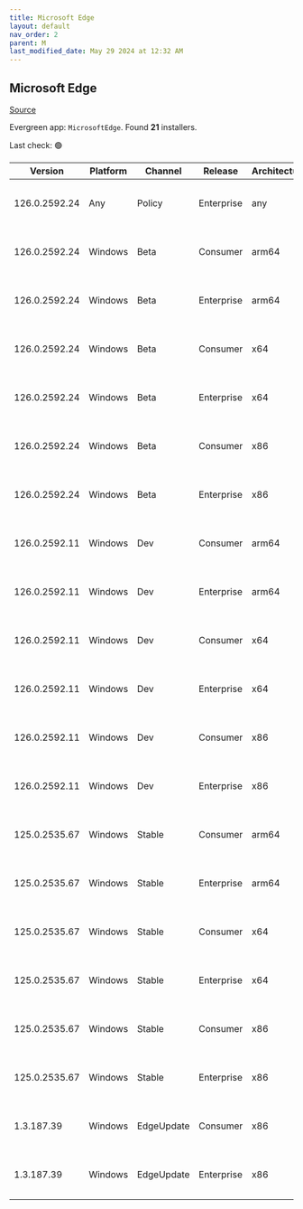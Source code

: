 ```yaml
---
title: Microsoft Edge
layout: default
nav_order: 2
parent: M
last_modified_date: May 29 2024 at 12:32 AM
---
```


## Microsoft Edge

[Source](https://www.microsoft.com/edge)

Evergreen app: `MicrosoftEdge`. Found **21** installers.

Last check: 🟢

| Version       | Platform | Channel    | Release    | Architecture | Hash                                                             | URI                                                                                                                                                                                                                                                                                                                      |
| ------------- | -------- | ---------- | ---------- | ------------ | ---------------------------------------------------------------- | ------------------------------------------------------------------------------------------------------------------------------------------------------------------------------------------------------------------------------------------------------------------------------------------------------------------------ |
| 126.0.2592.24 | Any      | Policy     | Enterprise | any          | 0A44D16B56CB4D90B1587B6257B10236D38719C8750C7AAC770C5A341CB7133C | [https://msedge.sf.dl.delivery.mp.microsoft.com/filestreamingservice/files/c68bc1d6-15d5-497b-a240-c626feb90987/MicrosoftEdgePolicyTemplates.cab](https://msedge.sf.dl.delivery.mp.microsoft.com/filestreamingservice/files/c68bc1d6-15d5-497b-a240-c626feb90987/MicrosoftEdgePolicyTemplates.cab)                       |
| 126.0.2592.24 | Windows  | Beta       | Consumer   | arm64        | 93A5CBC1EEBFFAB29FF42C436809DB16C57FB605ADDB367171A7BBE51D0C0476 | [https://msedge.sf.dl.delivery.mp.microsoft.com/filestreamingservice/files/2146abcd-1e24-476c-8e7b-2c3c27500650/MicrosoftEdgeBetaEnterpriseARM64.msi](https://msedge.sf.dl.delivery.mp.microsoft.com/filestreamingservice/files/2146abcd-1e24-476c-8e7b-2c3c27500650/MicrosoftEdgeBetaEnterpriseARM64.msi)               |
| 126.0.2592.24 | Windows  | Beta       | Enterprise | arm64        | 93A5CBC1EEBFFAB29FF42C436809DB16C57FB605ADDB367171A7BBE51D0C0476 | [https://msedge.sf.dl.delivery.mp.microsoft.com/filestreamingservice/files/2146abcd-1e24-476c-8e7b-2c3c27500650/MicrosoftEdgeBetaEnterpriseARM64.msi](https://msedge.sf.dl.delivery.mp.microsoft.com/filestreamingservice/files/2146abcd-1e24-476c-8e7b-2c3c27500650/MicrosoftEdgeBetaEnterpriseARM64.msi)               |
| 126.0.2592.24 | Windows  | Beta       | Consumer   | x64          | 761FC0C1516ED8B38B9F5604E655D2995F1C1BE249871710C8D9044C1A18243C | [https://msedge.sf.dl.delivery.mp.microsoft.com/filestreamingservice/files/44b426a5-f94f-4f78-a151-07796854ee9f/MicrosoftEdgeBetaEnterpriseX64.msi](https://msedge.sf.dl.delivery.mp.microsoft.com/filestreamingservice/files/44b426a5-f94f-4f78-a151-07796854ee9f/MicrosoftEdgeBetaEnterpriseX64.msi)                   |
| 126.0.2592.24 | Windows  | Beta       | Enterprise | x64          | 761FC0C1516ED8B38B9F5604E655D2995F1C1BE249871710C8D9044C1A18243C | [https://msedge.sf.dl.delivery.mp.microsoft.com/filestreamingservice/files/44b426a5-f94f-4f78-a151-07796854ee9f/MicrosoftEdgeBetaEnterpriseX64.msi](https://msedge.sf.dl.delivery.mp.microsoft.com/filestreamingservice/files/44b426a5-f94f-4f78-a151-07796854ee9f/MicrosoftEdgeBetaEnterpriseX64.msi)                   |
| 126.0.2592.24 | Windows  | Beta       | Consumer   | x86          | 788942927E1D1CBE3F768FB0674A34704D1C65217BD7EF1B018CD593FEDFB022 | [https://msedge.sf.dl.delivery.mp.microsoft.com/filestreamingservice/files/0232af02-e4ff-44d6-ae5f-4e2c02abeefa/MicrosoftEdgeBetaEnterpriseX86.msi](https://msedge.sf.dl.delivery.mp.microsoft.com/filestreamingservice/files/0232af02-e4ff-44d6-ae5f-4e2c02abeefa/MicrosoftEdgeBetaEnterpriseX86.msi)                   |
| 126.0.2592.24 | Windows  | Beta       | Enterprise | x86          | 788942927E1D1CBE3F768FB0674A34704D1C65217BD7EF1B018CD593FEDFB022 | [https://msedge.sf.dl.delivery.mp.microsoft.com/filestreamingservice/files/0232af02-e4ff-44d6-ae5f-4e2c02abeefa/MicrosoftEdgeBetaEnterpriseX86.msi](https://msedge.sf.dl.delivery.mp.microsoft.com/filestreamingservice/files/0232af02-e4ff-44d6-ae5f-4e2c02abeefa/MicrosoftEdgeBetaEnterpriseX86.msi)                   |
| 126.0.2592.11 | Windows  | Dev        | Consumer   | arm64        | D78585CF9C06B8D7DA78F14E63436CFCCD2BEA8A1D80D963F8862645396F9114 | [https://msedge.sf.dl.delivery.mp.microsoft.com/filestreamingservice/files/debcb3eb-2a67-4fa8-acf8-6c12f696c498/MicrosoftEdgeDevEnterpriseARM64.msi](https://msedge.sf.dl.delivery.mp.microsoft.com/filestreamingservice/files/debcb3eb-2a67-4fa8-acf8-6c12f696c498/MicrosoftEdgeDevEnterpriseARM64.msi)                 |
| 126.0.2592.11 | Windows  | Dev        | Enterprise | arm64        | D78585CF9C06B8D7DA78F14E63436CFCCD2BEA8A1D80D963F8862645396F9114 | [https://msedge.sf.dl.delivery.mp.microsoft.com/filestreamingservice/files/debcb3eb-2a67-4fa8-acf8-6c12f696c498/MicrosoftEdgeDevEnterpriseARM64.msi](https://msedge.sf.dl.delivery.mp.microsoft.com/filestreamingservice/files/debcb3eb-2a67-4fa8-acf8-6c12f696c498/MicrosoftEdgeDevEnterpriseARM64.msi)                 |
| 126.0.2592.11 | Windows  | Dev        | Consumer   | x64          | CA6682DF72F1D61D8778DFC98EE9D2B27FC9A757DD86DA67328F872434A4C009 | [https://msedge.sf.dl.delivery.mp.microsoft.com/filestreamingservice/files/71d6978f-4266-496e-9a22-d186af95ae1c/MicrosoftEdgeDevEnterpriseX64.msi](https://msedge.sf.dl.delivery.mp.microsoft.com/filestreamingservice/files/71d6978f-4266-496e-9a22-d186af95ae1c/MicrosoftEdgeDevEnterpriseX64.msi)                     |
| 126.0.2592.11 | Windows  | Dev        | Enterprise | x64          | CA6682DF72F1D61D8778DFC98EE9D2B27FC9A757DD86DA67328F872434A4C009 | [https://msedge.sf.dl.delivery.mp.microsoft.com/filestreamingservice/files/71d6978f-4266-496e-9a22-d186af95ae1c/MicrosoftEdgeDevEnterpriseX64.msi](https://msedge.sf.dl.delivery.mp.microsoft.com/filestreamingservice/files/71d6978f-4266-496e-9a22-d186af95ae1c/MicrosoftEdgeDevEnterpriseX64.msi)                     |
| 126.0.2592.11 | Windows  | Dev        | Consumer   | x86          | 9A2C987E11D0C7DEE75FE65ACE6477C2B47A54A76948DF0971E1C156A0954725 | [https://msedge.sf.dl.delivery.mp.microsoft.com/filestreamingservice/files/4506f775-7eff-447e-b2c7-03ca56d7cc85/MicrosoftEdgeDevEnterpriseX86.msi](https://msedge.sf.dl.delivery.mp.microsoft.com/filestreamingservice/files/4506f775-7eff-447e-b2c7-03ca56d7cc85/MicrosoftEdgeDevEnterpriseX86.msi)                     |
| 126.0.2592.11 | Windows  | Dev        | Enterprise | x86          | 9A2C987E11D0C7DEE75FE65ACE6477C2B47A54A76948DF0971E1C156A0954725 | [https://msedge.sf.dl.delivery.mp.microsoft.com/filestreamingservice/files/4506f775-7eff-447e-b2c7-03ca56d7cc85/MicrosoftEdgeDevEnterpriseX86.msi](https://msedge.sf.dl.delivery.mp.microsoft.com/filestreamingservice/files/4506f775-7eff-447e-b2c7-03ca56d7cc85/MicrosoftEdgeDevEnterpriseX86.msi)                     |
| 125.0.2535.67 | Windows  | Stable     | Consumer   | arm64        | A569A481F887A81997D2BE508C17FCC5C147E17C62A623975BFC2693E9633962 | [https://msedge.sf.dl.delivery.mp.microsoft.com/filestreamingservice/files/8c86a193-f698-47de-9fa3-36132bc99226/MicrosoftEdgeEnterpriseARM64.msi](https://msedge.sf.dl.delivery.mp.microsoft.com/filestreamingservice/files/8c86a193-f698-47de-9fa3-36132bc99226/MicrosoftEdgeEnterpriseARM64.msi)                       |
| 125.0.2535.67 | Windows  | Stable     | Enterprise | arm64        | A569A481F887A81997D2BE508C17FCC5C147E17C62A623975BFC2693E9633962 | [https://msedge.sf.dl.delivery.mp.microsoft.com/filestreamingservice/files/8c86a193-f698-47de-9fa3-36132bc99226/MicrosoftEdgeEnterpriseARM64.msi](https://msedge.sf.dl.delivery.mp.microsoft.com/filestreamingservice/files/8c86a193-f698-47de-9fa3-36132bc99226/MicrosoftEdgeEnterpriseARM64.msi)                       |
| 125.0.2535.67 | Windows  | Stable     | Consumer   | x64          | 292ADF1841C7690FE2B572290C800DACC2C52E14C942ACFAD2AC913A152F5BC7 | [https://msedge.sf.dl.delivery.mp.microsoft.com/filestreamingservice/files/3621e33c-826a-4d7c-b6a7-4e14ed9e5fa1/MicrosoftEdgeEnterpriseX64.msi](https://msedge.sf.dl.delivery.mp.microsoft.com/filestreamingservice/files/3621e33c-826a-4d7c-b6a7-4e14ed9e5fa1/MicrosoftEdgeEnterpriseX64.msi)                           |
| 125.0.2535.67 | Windows  | Stable     | Enterprise | x64          | 292ADF1841C7690FE2B572290C800DACC2C52E14C942ACFAD2AC913A152F5BC7 | [https://msedge.sf.dl.delivery.mp.microsoft.com/filestreamingservice/files/3621e33c-826a-4d7c-b6a7-4e14ed9e5fa1/MicrosoftEdgeEnterpriseX64.msi](https://msedge.sf.dl.delivery.mp.microsoft.com/filestreamingservice/files/3621e33c-826a-4d7c-b6a7-4e14ed9e5fa1/MicrosoftEdgeEnterpriseX64.msi)                           |
| 125.0.2535.67 | Windows  | Stable     | Consumer   | x86          | 6D6AC0CE1F1022D5585700A92F3ECBBF39F53CAD99FC434394E3D57E1D7C9A83 | [https://msedge.sf.dl.delivery.mp.microsoft.com/filestreamingservice/files/1fabfd9e-d359-4b46-a9e2-f24b387f285f/MicrosoftEdgeEnterpriseX86.msi](https://msedge.sf.dl.delivery.mp.microsoft.com/filestreamingservice/files/1fabfd9e-d359-4b46-a9e2-f24b387f285f/MicrosoftEdgeEnterpriseX86.msi)                           |
| 125.0.2535.67 | Windows  | Stable     | Enterprise | x86          | 6D6AC0CE1F1022D5585700A92F3ECBBF39F53CAD99FC434394E3D57E1D7C9A83 | [https://msedge.sf.dl.delivery.mp.microsoft.com/filestreamingservice/files/1fabfd9e-d359-4b46-a9e2-f24b387f285f/MicrosoftEdgeEnterpriseX86.msi](https://msedge.sf.dl.delivery.mp.microsoft.com/filestreamingservice/files/1fabfd9e-d359-4b46-a9e2-f24b387f285f/MicrosoftEdgeEnterpriseX86.msi)                           |
| 1.3.187.39    | Windows  | EdgeUpdate | Consumer   | x86          | FA7D8A8CAE60AB620D2AA887DE62039D2647E4F5C1C649D75F0F52E14EC11A99 | [https://msedge.sf.dl.delivery.mp.microsoft.com/filestreamingservice/files/6584d9c3-0d84-456c-99cd-fbfc9215c943/MicrosoftEdgeUpdateSetup_X86_1.3.187.39.exe](https://msedge.sf.dl.delivery.mp.microsoft.com/filestreamingservice/files/6584d9c3-0d84-456c-99cd-fbfc9215c943/MicrosoftEdgeUpdateSetup_X86_1.3.187.39.exe) |
| 1.3.187.39    | Windows  | EdgeUpdate | Enterprise | x86          | FA7D8A8CAE60AB620D2AA887DE62039D2647E4F5C1C649D75F0F52E14EC11A99 | [https://msedge.sf.dl.delivery.mp.microsoft.com/filestreamingservice/files/6584d9c3-0d84-456c-99cd-fbfc9215c943/MicrosoftEdgeUpdateSetup_X86_1.3.187.39.exe](https://msedge.sf.dl.delivery.mp.microsoft.com/filestreamingservice/files/6584d9c3-0d84-456c-99cd-fbfc9215c943/MicrosoftEdgeUpdateSetup_X86_1.3.187.39.exe) |
